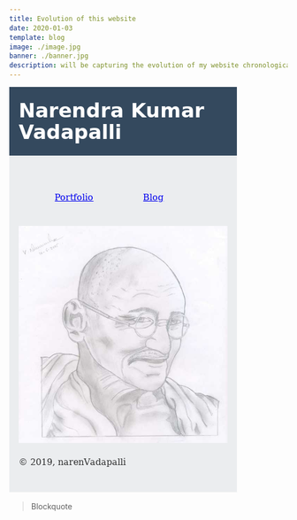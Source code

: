 ```yaml
---
title: Evolution of this website
date: 2020-01-03
template: blog
image: ./image.jpg
banner: ./banner.jpg
description: will be capturing the evolution of my website chronologically (latest first)
---
```


![image](./image.jpg)


>Blockquote
